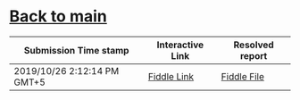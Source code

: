 # [Back to main](https://github.com/glaghari/database-assignement-2019)
|Submission Time stamp          | Interactive Link                                                                              | Resolved report                                                                              |
| ----------------------------- | --------------------------------------------------------------------------------------------- | -------------------------------------------------------------------------------------------- |
| 2019/10/26 2:12:14 PM GMT+5 | [Fiddle Link](https://dbfiddle.uk/?rdbms=oracle_11.2&fiddle=ac823ed7c2238c93c92d58986116bf6a) | [Fiddle File](processed/csm-46/ac823ed7c2238c93c92d58986116bf6a.md) |
